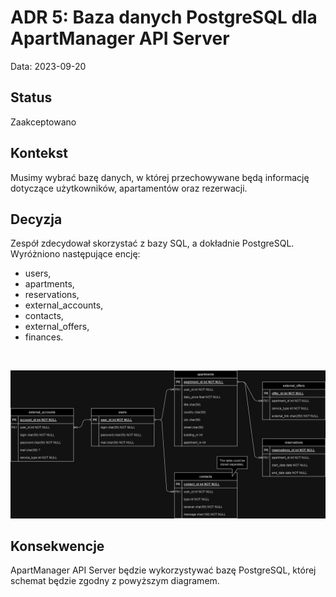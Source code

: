 # ADR 5: Baza danych PostgreSQL dla ApartManager API Server

Data: 2023-09-20

## Status
Zaakceptowano

## Kontekst
Musimy wybrać bazę danych, w której przechowywane będą informację dotyczące użytkowników, apartamentów oraz rezerwacji.

## Decyzja
Zespół zdecydował skorzystać z bazy SQL, a dokładnie PostgreSQL. Wyróżniono następujące encję:
- users,
- apartments,
- reservations,
- external_accounts,
- contacts,
- external_offers,
- finances.

[//]: # (//TODO edytować diagram i dodać finanse)

<br>

![Diagram](../../diagrams/database/ApartDb.jpg)

## Konsekwencje
ApartManager API Server będzie wykorzystywać bazę PostgreSQL, której schemat będzie zgodny z powyższym diagramem.